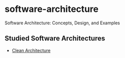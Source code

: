 # software-architecture
Software Architecture: Concepts, Design, and Examples

## Studied Software Architectures

- [Clean Architecture](./sa-clean-architecture/README.md)

